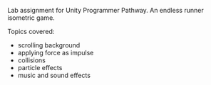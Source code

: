 Lab assignment for Unity Programmer Pathway. An endless runner isometric game. 

Topics covered:
 - scrolling background
 - applying force as impulse
 - collisions
 - particle effects
 - music and sound effects